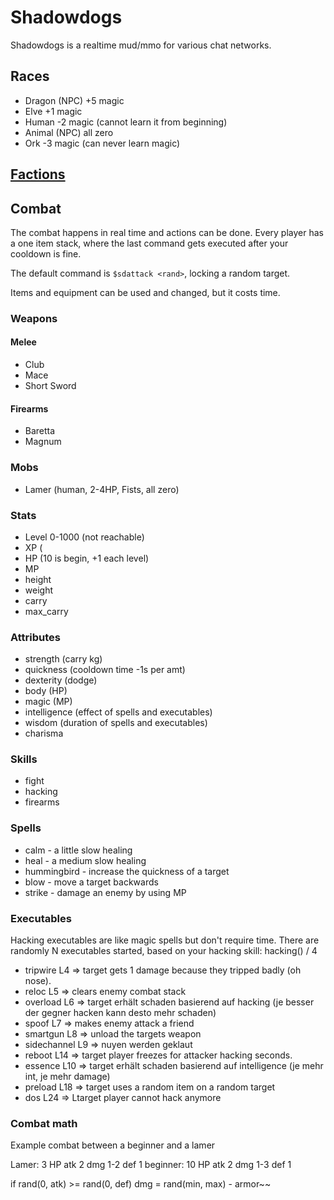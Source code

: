 # Shadowdogs

Shadowdogs is a realtime mud/mmo for various chat networks.


## Races

 - Dragon (NPC) +5 magic
 - Elve  +1 magic 
 - Human -2 magic (cannot learn it from beginning)
 - Animal (NPC) all zero
 - Ork -3 magic (can never learn magic)


## [Factions](../GDT_Faction.py)

## Combat

The combat happens in real time and actions can be done.
Every player has a one item stack,
where the last command gets executed after your cooldown is fine.

The default command is `$sdattack <rand>`, locking a random target.

Items and equipment can be used and changed, but it costs time.


### Weapons

#### Melee
 - Club
 - Mace
 - Short Sword

#### Firearms
 - Baretta
 - Magnum

### Mobs
 - Lamer (human, 2-4HP, Fists, all zero)

### Stats
 - Level 0-1000 (not reachable)
 - XP (
 - HP (10 is begin, +1 each level)
 - MP
 - height
 - weight
 - carry
 - max_carry

### Attributes
 - strength (carry kg)
 - quickness (cooldown time -1s per amt)
 - dexterity (dodge)
 - body (HP)
 - magic (MP)
 - intelligence (effect of spells and executables)
 - wisdom (duration of spells and executables)
 - charisma

### Skills
 - fight
 - hacking 
 - firearms

### Spells
 - calm - a little slow healing
 - heal - a medium slow healing
 - hummingbird - increase the quickness of a target
 - blow - move a target backwards
 - strike - damage an enemy by using MP
 

### Executables

Hacking executables are like magic spells but don't require time.
There are randomly N executables started, based on your hacking skill: hacking() / 4

 - tripwire L4 => target gets 1 damage because they tripped badly (oh nose).
 - reloc L5 => clears enemy combat stack
 - overload L6 => target erhält schaden basierend auf hacking (je besser der gegner hacken kann desto mehr schaden)
 - spoof L7 => makes enemy attack a friend
 - smartgun L8 => unload the targets weapon
 - sidechannel L9 => nuyen werden geklaut
 - reboot L14 => target player freezes for attacker hacking seconds.
 - essence L10 => target erhält schaden basierend auf intelligence (je mehr int, je mehr damage)
 - preload L18 => target uses a random item on a random target
 - dos L24 => Ltarget player cannot hack anymore

### Combat math

Example combat between a beginner and a lamer

Lamer: 3 HP atk 2 dmg 1-2 def 1
beginner: 10 HP atk 2 dmg 1-3 def 1

if rand(0, atk) >= rand(0, def)
    dmg = rand(min, max) - armor~~


